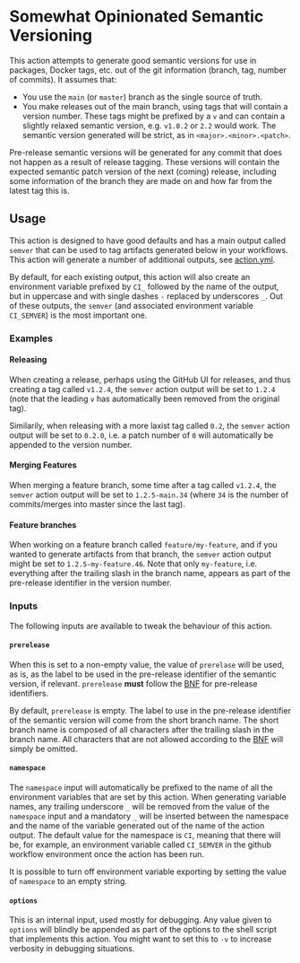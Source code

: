 # Somewhat Opinionated Semantic Versioning

This action attempts to generate good semantic versions for use in packages,
Docker tags, etc. out of the git information (branch, tag, number of commits).
It assumes that:

+ You use the `main` (or `master`) branch as the single source of truth.
+ You make releases out of the main branch, using tags that will contain a
  version number. These tags might be prefixed by a `v` and can contain a
  slightly relaxed semantic version, e.g. `v1.0.2` or `2.2` would work. The
  semantic version generated will be strict, as in `<major>.<minor>.<patch>`.

Pre-release semantic versions will be generated for any commit that does not
happen as a result of release tagging. These versions will contain the expected
semantic patch version of the next (coming) release, including some information
of the branch they are made on and how far from the latest tag this is.

## Usage

This action is designed to have good defaults and has a main output called
`semver` that can be used to tag artifacts generated below in your workflows.
This action will generate a number of additional outputs, see
[action.yml](./action.yml).

By default, for each existing output, this action will also create an
environment variable prefixed by `CI_` followed by the name of the output, but
in uppercase and with single dashes `-` replaced by underscores `_`. Out of
these outputs, the `semver` (and associated environment variable `CI_SEMVER`) is
the most important one.

### Examples

#### Releasing

When creating a release, perhaps using the GitHub UI for releases, and thus
creating a tag called `v1.2.4`, the `semver` action output will be set to
`1.2.4` (note that the leading `v` has automatically been removed from the
original tag).

Similarily, when releasing with a more laxist tag called `0.2`, the `semver`
action output will be set to `0.2.0`, i.e. a patch number of `0` will
automatically be appended to the version number.

#### Merging Features

When merging a feature branch, some time after a tag called `v1.2.4`, the
`semver` action output will be set to `1.2.5-main.34` (where `34` is the number
of commits/merges into master since the last tag).

#### Feature branches

When working on a feature branch called `feature/my-feature`, and if you wanted
to generate artifacts from that branch, the `semver` action output might be set
to `1.2.5-my-feature.46`. Note that only `my-feature`, i.e. everything after the
trailing slash in the branch name, appears as part of the pre-release identifier
in the version number.

### Inputs

The following inputs are available to tweak the behaviour of this action.

#### `prerelease`

When this is set to a non-empty value, the value of `prerelase` will be used, as
is, as the label to be used in the pre-release identifier of the semantic
version, if relevant. `prerelease` **must** follow the [BNF] for pre-release
identifiers.

By default, `prerelease` is empty. The label to use in the pre-release
identifier of the semantic version will come from the short branch name. The
short branch name is composed of all characters after the trailing slash in the
branch name. All characters that are not allowed according to the [BNF] will
simply be omitted.

  [BNF]: https://semver.org/spec/v2.0.0.html#backusnaur-form-grammar-for-valid-semver-versions

#### `namespace`

The `namespace` input will automatically be prefixed to the name of all the
environment variables that are set by this action. When generating variable
names, any trailing underscore `_` will be removed from the value of the
`namespace` input and a mandatory `_` will be inserted between the namespace and
the name of the variable generated out of the name of the action output. The
default value for the namespace is `CI`, meaning that there will be, for
example, an environment variable called `CI_SEMVER` in the github workflow
environment once the action has been run.

It is possible to turn off environment variable exporting by setting the value
of `namespace` to an empty string.

#### `options`

This is an internal input, used mostly for debugging. Any value given to
`options` will blindly be appended as part of the options to the shell script
that implements this action. You might want to set this to `-v` to increase
verbosity in debugging situations.

